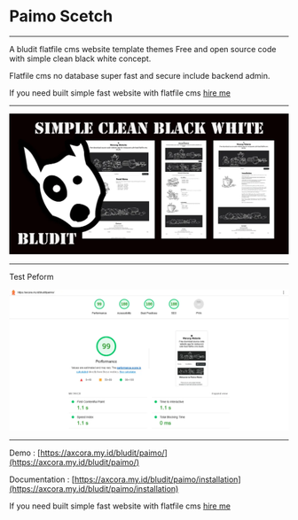 # Paimo Scetch

--------

A bludit flatfile cms website template themes Free and open source code with simple clean black white concept.

Flatfile cms no database super fast and secure include backend admin.

If you need built simple fast website with flatfile cms [hire me](https://www.fiverr.com/creativitas/design-your-website-with-phyton-django)


--------

![Free download bludit template](banner.webp)

--------

Test Peform

![Free download bludit template](ligthhouse.webp)

--------

Demo : [https://axcora.my.id/bludit/paimo/](https://axcora.my.id/bludit/paimo/)

Documentation : [https://axcora.my.id/bludit/paimo/installation](https://axcora.my.id/bludit/paimo/installation)

If you need built simple fast website with flatfile cms [hire me](https://www.fiverr.com/creativitas/design-your-website-with-phyton-django)
